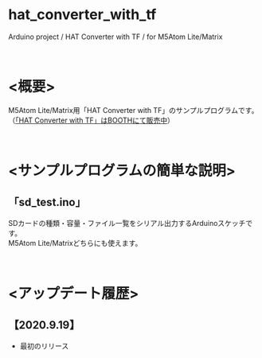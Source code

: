 # hat_converter_with_tf
Arduino project / HAT Converter with TF / for M5Atom Lite/Matrix

<br>

# <概要>

M5Atom Lite/Matrix用「HAT Converter with TF」のサンプルプログラムです。（[「HAT Converter with TF」はBOOTHにて販売中](https://kitto-yakudatsu.booth.pm/items/2385119)）<br>

<br>

# <サンプルプログラムの簡単な説明>

## 「sd_test.ino」
SDカードの種類・容量・ファイル一覧をシリアル出力するArduinoスケッチです。<br>
M5Atom Lite/Matrixどちらにも使えます。

<br>

# <アップデート履歴>

## 【2020.9.19】

* 最初のリリース


